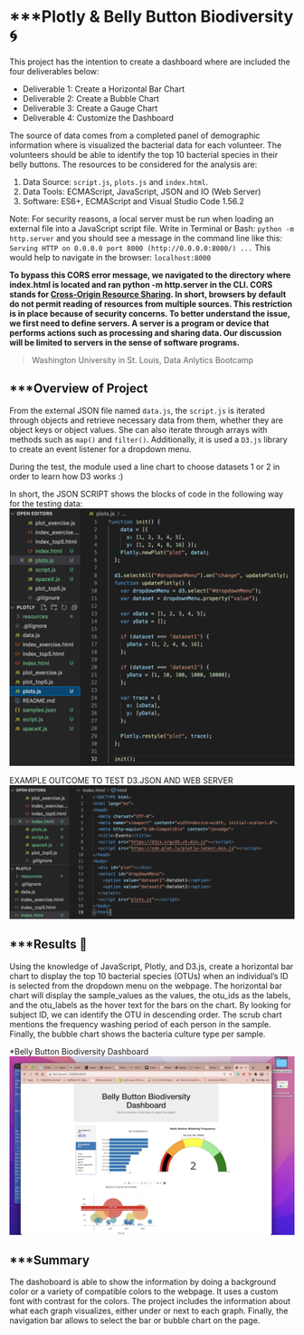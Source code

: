 # ***Plotly & Belly Button Biodiversity :cyclone:

This project has the intention to create a dashboard where are included the four deliverables below:
- Deliverable 1: Create a Horizontal Bar Chart
- Deliverable 2: Create a Bubble Chart
- Deliverable 3: Create a Gauge Chart
- Deliverable 4: Customize the Dashboard

The source of data comes from a completed panel of demographic information where is visualized the bacterial data for each volunteer. The volunteers should be able to identify the top 10 bacterial species in their belly buttons.
The resources to be considered for the analysis are:
1. Data Source: `script.js`, `plots.js` and `index.html`.
2. Data Tools: ECMAScript, JavaScript, JSON and IO (Web Server)
3. Software: ES6+, ECMAScript and Visual Studio Code 1.56.2

Note: For security reasons, a local server must be run when loading an external file into a JavaScript script file.
Write in Terminal or Bash: `python -m http.server` and you should see a message in the command line like this:
`Serving HTTP on 0.0.0.0 port 8000 (http://0.0.0.0:8000/) ...`
This would help to navigate in the browser: `localhost:8000`

**To bypass this CORS error message, we navigated to the directory where index.html is located and ran python -m http.server in the CLI.
CORS stands for [Cross-Origin Resource Sharing](https://developer.mozilla.org/en-US/docs/Web/HTTP/CORS). In short, browsers by default do not permit reading of resources from multiple sources. This restriction is in place because of security concerns.
To better understand the issue, we first need to define servers. A server is a program or device that performs actions such as processing and sharing data. Our discussion will be limited to servers in the sense of software programs.**
> Washington University in St. Louis, Data Anlytics Bootcamp

## ***Overview of Project 

From the external JSON file named `data.js`, the `script.js` is iterated through objects and retrieve necessary data from them, whether they are object keys or object values. She can also iterate through arrays with methods such as `map()` and `filter()`.
Additionally, it is used a `D3.js` library to create an event listener for a dropdown menu.

During the test, the module used a line chart to choose datasets 1 or 2 in order to learn how D3 works :)

In short, the JSON SCRIPT shows the blocks of code in the following way for the testing data:
![script](resources/option1%2C2_html.png)

EXAMPLE OUTCOME TO TEST D3.JSON AND WEB SERVER
![chart](resources/option1%2C2_json.png)

## ***Results :dart:
Using the knowledge of JavaScript, Plotly, and D3.js, create a horizontal bar chart to display the top 10 bacterial species (OTUs) when an individual’s ID is selected from the dropdown menu on the webpage. The horizontal bar chart will display the sample_values as the values, the otu_ids as the labels, and the otu_labels as the hover text for the bars on the chart.
By looking for subject ID, we can identify the OTU in descending order. The scrub chart mentions the frequency washing period of each person in the sample. Finally, the bubble chart shows the bacteria culture type per sample.

*Belly Button Biodiversity Dashboard
![dashboard](resources/challenge_outcome_final.png)

## ***Summary
The dashoboard is able to show the information by doing a background color or a variety of compatible colors to the webpage. It uses a custom font with contrast for the colors.
The project includes the information about what each graph visualizes, either under or next to each graph.
Finally, the navigation bar allows to select the bar or bubble chart on the page.
